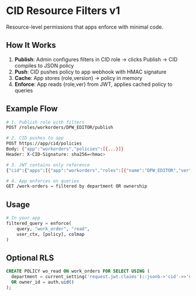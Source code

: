 # CID Resource Filters v1

Resource-level permissions that apps enforce with minimal code.

## How It Works

1. **Publish**: Admin configures filters in CID role → clicks Publish → CID compiles to JSON policy
2. **Push**: CID pushes policy to app webhook with HMAC signature
3. **Cache**: App stores (role,version) → policy in memory
4. **Enforce**: App reads {role,ver} from JWT, applies cached policy to queries

## Example Flow

```bash
# 1. Publish role with filters
POST /roles/workorders/DPW_EDITOR/publish

# 2. CID pushes to app
POST https://app/cid/policies
Body: {"app":"workorders","policies":[{...}]}
Header: X-CID-Signature: sha256=<hmac>

# 3. JWT contains only reference
{"cid":{"apps":[{"app":"workorders","roles":[{"name":"DPW_EDITOR","ver":1}]}]}}

# 4. App enforces on queries
GET /work-orders → filtered by department OR ownership
```

## Usage

```python
# In your app
filtered_query = enforce(
    query, "work_order", "read", 
    user_ctx, [policy], colmap
)
```

## Optional RLS

```sql
CREATE POLICY wo_read ON work_orders FOR SELECT USING (
  department = current_setting('request.jwt.claims')::jsonb->'cid'->>'department'
  OR owner_id = auth.uid()
);
```